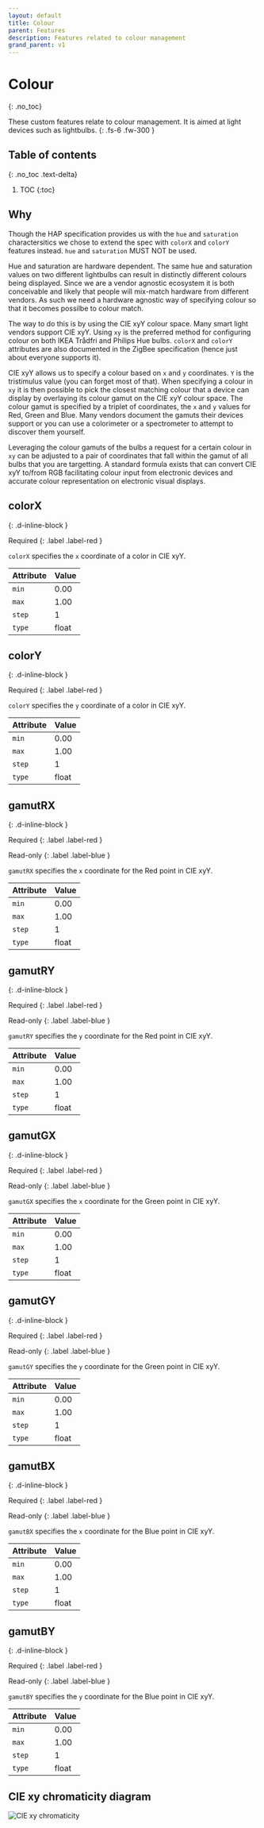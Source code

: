 ```yaml
---
layout: default
title: Colour
parent: Features
description: Features related to colour management
grand_parent: v1
---
```


# Colour
{: .no_toc}

These custom features relate to colour management. It is aimed at light
devices such as lightbulbs.
{: .fs-6 .fw-300 }

## Table of contents
{: .no_toc .text-delta}

1. TOC
{:toc}

## Why

Though the HAP specification provides us with the `hue` and `saturation`
charactersitics we chose to extend the spec with `colorX` and `colorY`
features instead. `hue` and `saturation` MUST NOT be used.

Hue and saturation are hardware dependent. The same hue and saturation
values on two different lightbulbs can result in distinctly different
colours being displayed. Since we are a vendor agnostic ecosystem it is
both conceivable and likely that people will mix-match hardware from
different vendors. As such we need a hardware agnostic way of specifying
colour so that it becomes possilbe to colour match.

The way to do this is by using the CIE xyY colour space. Many smart light
vendors support CIE xyY. Using `xy` is the preferred method for
configuring colour on both IKEA Trådfri and Philips Hue bulbs. `colorX` and
`colorY` attributes are also documented in the ZigBee specification (hence
just about everyone supports it).

CIE xyY allows us to specify a colour based on `x` and `y` coordinates. `Y` is
the tristimulus value (you can forget most of that). When specifying a
colour in `xy` it is then possible to pick the closest matching colour that
a device can display by overlaying its colour gamut on the CIE xyY
colour space. The colour gamut is specified by a triplet of coordinates, the
`x` and `y` values for Red, Green and Blue. Many vendors document the gamuts
their devices support or you can use a colorimeter or a spectrometer to
attempt to discover them yourself.

Leveraging the colour gamuts of the bulbs a request for a certain colour in
`xy` can be adjusted to a pair of coordinates that fall within the gamut of
all bulbs that you are targetting. A standard formula exists that can convert
CIE xyY to/from RGB facilitating colour input from electronic devices and
accurate colour representation on electronic visual displays.

## colorX
{: .d-inline-block }

Required
{: .label .label-red }

`colorX` specifies the `x` coordinate of a color in CIE xyY.

| Attribute | Value |
|---|---|
| `min` | 0.00 |
| `max` | 1.00 |
| `step` | 1 |
| `type` | float |

## colorY
{: .d-inline-block }

Required
{: .label .label-red }

`colorY` specifies the `y` coordinate of a color in CIE xyY.

| Attribute | Value |
|---|---|
| `min` | 0.00 |
| `max` | 1.00 |
| `step` | 1 |
| `type` | float |

## gamutRX
{: .d-inline-block }

Required
{: .label .label-red }

Read-only
{: .label .label-blue }

`gamutRX` specifies the `x` coordinate for the Red point in CIE xyY.

| Attribute | Value |
|---|---|
| `min` | 0.00 |
| `max` | 1.00 |
| `step` | 1 |
| `type` | float |


## gamutRY
{: .d-inline-block }

Required
{: .label .label-red }

Read-only
{: .label .label-blue }

`gamutRY` specifies the `y` coordinate for the Red point in CIE xyY.

| Attribute | Value |
|---|---|
| `min` | 0.00 |
| `max` | 1.00 |
| `step` | 1 |
| `type` | float |

## gamutGX
{: .d-inline-block }

Required
{: .label .label-red }

Read-only
{: .label .label-blue }

`gamutGX` specifies the `x` coordinate for the Green point in CIE xyY.

| Attribute | Value |
|---|---|
| `min` | 0.00 |
| `max` | 1.00 |
| `step` | 1 |
| `type` | float |


## gamutGY
{: .d-inline-block }

Required
{: .label .label-red }

Read-only
{: .label .label-blue }

`gamutGY` specifies the `y` coordinate for the Green point in CIE xyY.

| Attribute | Value |
|---|---|
| `min` | 0.00 |
| `max` | 1.00 |
| `step` | 1 |
| `type` | float |

## gamutBX
{: .d-inline-block }

Required
{: .label .label-red }

Read-only
{: .label .label-blue }

`gamutBX` specifies the `x` coordinate for the Blue point in CIE xyY.

| Attribute | Value |
|---|---|
| `min` | 0.00 |
| `max` | 1.00 |
| `step` | 1 |
| `type` | float |


## gamutBY
{: .d-inline-block }

Required
{: .label .label-red }

Read-only
{: .label .label-blue }

`gamutBY` specifies the `y` coordinate for the Blue point in CIE xyY.

| Attribute | Value |
|---|---|
| `min` | 0.00 |
| `max` | 1.00 |
| `step` | 1 |
| `type` | float |

## CIE xy chromaticity diagram

![CIE xy chromaticity](https://user-images.githubusercontent.com/99779/56497878-78823180-6553-11e9-997e-3c35da78654a.png)
